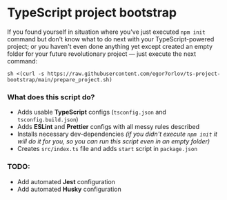 # TypeScript project bootstrap

If you found yourself in situation where you've just executed `npm init` command but don't know what to do next with
your TypeScript-powered project; or you haven't even done anything yet except created an empty folder for your future
revolutionary project — just execute the next command:

```shell
sh <(curl -s https://raw.githubusercontent.com/egor7orlov/ts-project-bootstrap/main/prepare_project.sh)
```

### What does this script do?

- Adds usable **TypeScript** configs (`tsconfig.json` and `tsconfig.build.json`)
- Adds **ESLint** and **Prettier** configs with all messy rules described
- Installs necessary dev-dependencies _(if you didn't execute `npm init` it will do it for you, so you can run this
  script even in an empty folder)_
- Creates `src/index.ts` file and adds `start` script in `package.json`

### TODO:

- Add automated **Jest** configuration
- Add automated **Husky** configuration
